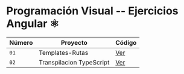 # Programación Visual -- Ejercicios Angular ⚛️




| Número | Proyecto | Código |
| --- | --- | --- |
| `01` | Templates-Rutas | [Ver](template-angular) |
| `02` | Transpilacion TypeScript | [Ver](transpilacion-ts) |